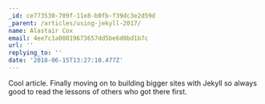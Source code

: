 ```yaml
---
_id: ce773530-709f-11e8-b0fb-f39dc3e2d59d
_parent: /articles/using-jekyll-2017/
name: Alastair Cox
email: 4ee7c1a08019673657dd5be6d0bd1b7c
url: ''
replying_to: ''
date: '2018-06-15T13:27:10.477Z'
---
```


Cool article. Finally moving on to building bigger sites with Jekyll so always
good to read the lessons of others who got there first.
